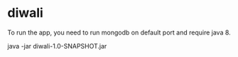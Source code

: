 # diwali

To run the app, you need to run mongodb on default port and require java 8.

java -jar diwali-1.0-SNAPSHOT.jar
